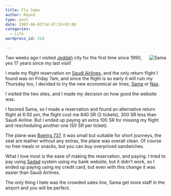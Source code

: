 ```yaml
---
title: Fly Sama
author: Rayed
type: post
date: 2007-06-02T14:47:52+03:00
categories:
  - Life
wordpress_id: 314

---
```

<p><img src='http://rayed.com/wordpress/wp-content/uploads/2007/06/sama.jpg' alt='Sama' align="right" /></p>
<p>Two weeks ago I visited <a href="http://en.wikipedia.org/wiki/Jeddah">Jeddah</a> city for the first time since 1990, yes 17 years since my last visit!</p>
<p>I made my flight reservation on <a href="http://www.saudiairlines.com/">Saudi Airlines</a>, and the only return flight I found was on Friday 7am, and since the flight is so early it will ruin my Thursday too, I decided to try the new economical air lines, <a href="http://flysama.com/">Sama</a> or <a href="http://www.flynas.com/">Nas</a>.</p>
<p>I visited the two sites, and I made my decision on how good the website was.</p>
<p>I favored Sama, so I made a reservation and found an alternative return flight at 6:50 pm, the flight cost me 840 SR (2 tickets), 300 SR less than Saudi Airline. But I ended up paying an extra 100 SR for missing my flight and rescheduling another one (50 SR per ticket).</p>
<p>The plane was <a href="http://en.wikipedia.org/wiki/Boeing_737">Boeing 737</a>, it was small but suitable for short journeys, the seat are leather without any extras, the plane was overall clean. Of course no free meals or snacks, but you can buy overpriced sandwiches.</p>
<p>What I love most is the ease of making the reservation, and paying. I tried to pay using <a href="http://en.wikipedia.org/wiki/SADAD">Sadad</a> system using my bank website, but it didn&#8217;t work, so I ended up paying using my credit card, but even with this change it was easier than Saudi Airlines.</p>
<p>The only thing I hate was the crowded sales line, Sama get more staff in the airport and you will be perfect.</p>
